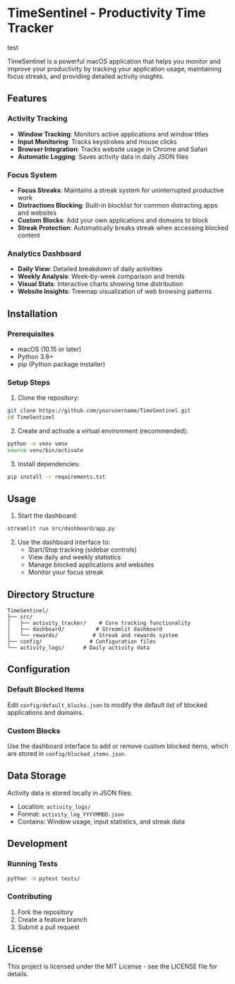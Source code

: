 # TimeSentinel - Productivity Time Tracker
test

TimeSentinel is a powerful macOS application that helps you monitor and improve your productivity by tracking your application usage, maintaining focus streaks, and providing detailed activity insights.

## Features

### Activity Tracking
- **Window Tracking**: Monitors active applications and window titles
- **Input Monitoring**: Tracks keystrokes and mouse clicks
- **Browser Integration**: Tracks website usage in Chrome and Safari
- **Automatic Logging**: Saves activity data in daily JSON files

### Focus System
- **Focus Streaks**: Maintains a streak system for uninterrupted productive work
- **Distractions Blocking**: Built-in blocklist for common distracting apps and websites
- **Custom Blocks**: Add your own applications and domains to block
- **Streak Protection**: Automatically breaks streak when accessing blocked content

### Analytics Dashboard
- **Daily View**: Detailed breakdown of daily activities
- **Weekly Analysis**: Week-by-week comparison and trends
- **Visual Stats**: Interactive charts showing time distribution
- **Website Insights**: Treemap visualization of web browsing patterns

## Installation

### Prerequisites
- macOS (10.15 or later)
- Python 3.8+
- pip (Python package installer)

### Setup Steps

1. Clone the repository:
```bash
git clone https://github.com/yourusername/TimeSentinel.git
cd TimeSentinel
```

2. Create and activate a virtual environment (recommended):
```bash
python -m venv venv
source venv/bin/activate
```

3. Install dependencies:
```bash
pip install -r requirements.txt
```

## Usage

1. Start the dashboard:
```bash
streamlit run src/dashboard/app.py
```

2. Use the dashboard interface to:
   - Start/Stop tracking (sidebar controls)
   - View daily and weekly statistics
   - Manage blocked applications and websites
   - Monitor your focus streak

## Directory Structure
```
TimeSentinel/
├── src/
│   ├── activity_tracker/    # Core tracking functionality
│   ├── dashboard/          # Streamlit dashboard
│   └── rewards/           # Streak and rewards system
├── config/               # Configuration files
└── activity_logs/      # Daily activity data
```

## Configuration

### Default Blocked Items
Edit `config/default_blocks.json` to modify the default list of blocked applications and domains.

### Custom Blocks
Use the dashboard interface to add or remove custom blocked items, which are stored in `config/blocked_items.json`.

## Data Storage

Activity data is stored locally in JSON files:
- Location: `activity_logs/`
- Format: `activity_log_YYYYMMDD.json`
- Contains: Window usage, input statistics, and streak data

## Development

### Running Tests
```bash
python -m pytest tests/
```

### Contributing
1. Fork the repository
2. Create a feature branch
3. Submit a pull request

## License

This project is licensed under the MIT License - see the LICENSE file for details.
